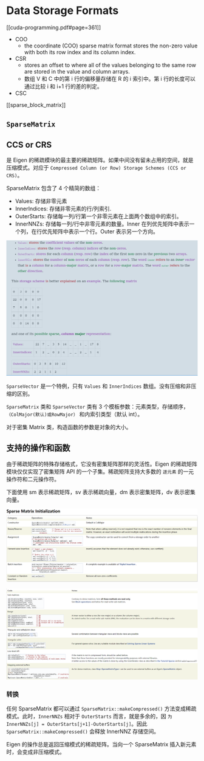 

# Data Storage Formats
[[cuda-programming.pdf#page=361]]
- COO
	- the coordinate (COO) sparse matrix format stores the non-zero value with both its row index and its column index.
- CSR
	- stores an offset to where all of the values belonging to the same row are stored in the value and column arrays.
	- 数组 V 和 C 中的第 i 行的偏移量存储在 R 的 i 索引中。第 i 行的长度可以通过比较 i 和 i+1 行的差的判定。
- CSC


[[sparse_block_matrix]]

##  `SparseMatrix` 

## CCS or CRS
是 Eigen 的稀疏模块的最主要的稀疏矩阵。如果中间没有留未占用的空间，就是压缩模式。对应于 `Compressed Column (or Row) Storage Schemes (CCS or CRS)`。

SparseMatrix 包含了 4 个精简的数组：
* Values: 存储非零元素
* InnerIndices: 存储非零元素的行/列索引.
* OuterStarts: 存储每一列/行第一个非零元素在上面两个数组中的索引。
* InnerNNZs: 存储每一列/行中非零元素的数量。Inner 在列优先矩阵中表示一个列，在行优先矩阵中表示一个行。Outer 表示另一个方向。

![](https://raw.githubusercontent.com/seaside2mm/github-photos/master/images/20220930145024.png )

  
`SparseVector` 是一个特例，只有 `Values` 和 `InnerIndices` 数组。没有压缩和非压缩的区别。

`SparseMatrix` 类和 `SparseVector` 类有 3 个模板参数：元素类型，存储顺序，`（ColMajor(默认)或RowMajor）` 和内索引类型（默认 int）。

对于密集 Matrix 类，构造函数的参数是对象的大小。


## 支持的操作和函数

由于稀疏矩阵的特殊存储格式，它没有密集矩阵那样的灵活性。Eigen 的稀疏矩阵模块仅仅实现了密集矩阵 API 的一个子集。稀疏矩阵支持大多数的 `逐元素` 的一元操作符和二元操作符。

下面使用 sm 表示稀疏矩阵，sv 表示稀疏向量，dm 表示密集矩阵，dv 表示密集向量。

![](https://raw.githubusercontent.com/seaside2mm/github-photos/master/images/20221021170058.png )

![](https://raw.githubusercontent.com/seaside2mm/github-photos/master/images/20221021170209.png)
  

### 转换
任何 SparseMatrix 都可以通过 `SparseMatrix::makeCompressed()` 方法变成稀疏模式。此时，`InnerNNZs` 相对于 `OuterStarts` 而言，就是多余的，因 `为InnerNNZs[j] = OuterStarts[j+1]-OuterStarts[j]`。因此 `SparseMatrix::makeCompressed()` 会释放 InnerNNZ 存储空间。

Eigen 的操作总是返回压缩模式的稀疏矩阵。当向一个 SparseMatrix 插入新元素时，会变成非压缩模式。

